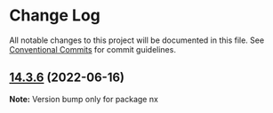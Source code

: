 # Change Log

All notable changes to this project will be documented in this file.
See [Conventional Commits](https://conventionalcommits.org) for commit guidelines.

## [14.3.6](https://github.com/nrwl/nx/compare/14.3.5...14.3.6) (2022-06-16)

**Note:** Version bump only for package nx
